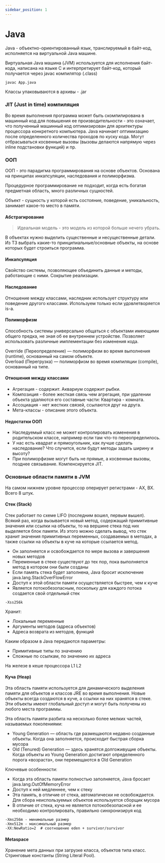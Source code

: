 ```yaml
---
sidebar_position: 1
---
```


# Java

Java - объектно-ориентированный язык, транслируемый в байт-код, исполняется на виртуальной Java машине.

Виртуальная Java машина (JVM) используется для исполнения байт-кода, написана на языке С и интерпретирует байт-код, 
который получается через javac компилятор (.class)
```bash
javac App.java
```
Классы упаковываются в архивы - .jar

### JIT (Just in time) компиляция
Во время выполнения программа может быть скомпилирована в машинный код для повышения ее производительности - 
это означает, что полученный машинный код оптимизирован для архитектуры процессора конкретного компьютера.
Java начинает оптимизацию после определенного количества проходов по куску кода. 
Могут отбрасываться косвенные вызовы (вызовы делаются напрямую через inline подстановки функций) и пр.

### ООП
ООП - это парадигма программирования на основе объектов. Основана на принципах инкапсуляции, наследования и полиморфизма.  

Процедурное программирование не подходит, когда есть богатая предметная область, много различных сущностей.

Объект - сущность у которой есть состояние, поведение, уникальность, занимает какое-то место в памяти.
#### Абстрагирование
>Идеальная модель - это модель из которой больше нечего убрать.

В объектах нужно выделить существенные и несущественные детали. Из ТЗ выбрать какие-то принципиальные/основные объекты, на основе которых будет строиться программа.
#### Инкапсуляция
Свойство системы, позволяющее объединить данные и методы, работающие с ними. Сокрытие реализации.
#### Наследование
Отношение между классами, наследник использует структуру или поведение другого классами. Используем только если удовлетворяется is-a.
#### Полиморфизм
Способность системы универсально общаться с объектами имеющими общего предка, не зная об ее внутреннем устройстве.  Позволяет использовать различные имплементации без изменения кода.   

Override (Переопределение) — полиморфизм во время выполнения (runtime), основанный на самом объекте.   
Overload (Перегрузка) — полиморфизм во время компиляции (compile), основанный на типе.   
#### Отношения между классами
- Агрегация - содержит. Аквариум содержит рыбки.
- Композиция - более жесткая связь чем агрегация, при удалении объекта удаляются его составные части: Квартира - комната.
- Ассоциация - нет жестких связей, ссылаются друг на друга.
- Мета-классы - описание этого объекта.
#### Недостатки ООП
- Наследуемый класс не может контролировать изменения в родительском классе, например если там что-то переопределилось.
- У нас есть квадрат и прямоугольник, как лучше сделать наследование? Что случится, если будут методы задать ширину и высоту?
- При полиморфизме могут быть не прямые, а косвенные вызовы, позднее связывание. Компенсируется JIT.

### Основные области памяти в JVM
На самом нижнем уровне процессор оперирует регистрами - AX, BX. Всего 8 штук.
#### Стек (Stack)
Стек работает по схеме LIFO (последним вошел, первым вышел). Всякий раз, когда вызывается новый метод, содержащий примитивные значения или ссылки на объекты, 
то на вершине стека под них выделяется блок памяти. Из этого можно сделать вывод, что стек хранит значения примитивных переменных, 
создаваемых в методах, а также ссылки на объекты в куче на которые ссылается метод.
- Он заполняется и освобождается по мере вызова и завершения новых методов
- Переменные в стеке существуют до тех пор, пока выполняется метод в котором они были созданы
- Если память стека будет заполнена, Java бросит исключение java.lang.StackOverFlowError
- Доступ к этой области памяти осуществляется быстрее, чем к куче
- Является потокобезопасным, поскольку для каждого потока создается свой отдельный стек

```text
-Xss256k
```
Хранит:
- Локальные переменные
- Аргументы методов (адреса объектов)
- Адреса возврата из методов, функций

Каким образом в Java передаются параметры:
- Примитивные типы по значению 
- Сложные по ссылкам, по значению их адреса

На железе в кеше процессора L1 L2
#### Куча (Heap)
Эта область памяти используется для динамического выделения памяти для объектов и классов JRE во время выполнения. 
Новые объекты всегда создаются в куче, а ссылки на них хранятся в стеке.   
Эти объекты имеют глобальный доступ и могут быть получены из любого места программы.   

Эта область памяти разбита на несколько более мелких частей, называемых поколениями:
- Young Generation — область где размещаются недавно созданные объекты. Когда она заполняется, происходит быстрая сборка мусора
- Old (Tenured) Generation — здесь хранятся долгоживущие объекты. Когда объекты из Young Generation достигают определенного порога «возраста», 
они перемещаются в Old Generation

Ключевые особенности:
- Когда эта область памяти полностью заполняется, Java бросает java.lang.OutOfMemoryError
- Доступ к ней медленнее, чем к стеку
- Эта память, в отличие от стека, автоматически не освобождается. Для сбора неиспользуемых объектов используется сборщик мусора
- В отличие от стека, куча не является потокобезопасной и ее необходимо контролировать, правильно синхронизируя код

```text
-Xms256m - минимальные размер
-Xmx512m - максимальный размер
-XX:NewRatio=2  # соотношение eden + survivor/survivor
```

#### Metaspace 
Хранение мета данных при загрузке класса, объектов типа класс. Стринговые константы (String Literal Pool).
